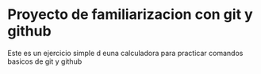 # Proyecto de familiarizacion con git y github

Este es un ejercicio simple d euna calculadora para practicar comandos basicos de git y github